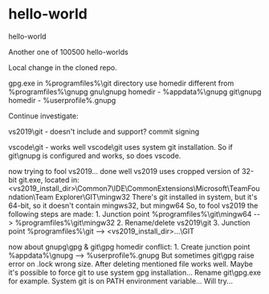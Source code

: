 # hello-world
hello-world

Another one of 100500 hello-worlds

Local change in the cloned repo.

gpg.exe in %programfiles%\git directory use homedir different from %programfiles%\gnupg
gnu\gnupg homedir - %appdata%\gnupg
git\gnupg homedir - %userprofile%\.gnupg

Continue investigate:

vs2019\git - doesn't include and support? commit signing

vscode\git - works well
	vscode\git uses system git installation. So if git\gnupg is configured and works, so does vscode.

now trying to fool vs2019... done well
	vs2019 uses cropped version of 32-bit git.exe, located in:
	<vs2019_install_dir>\Common7\IDE\CommonExtensions\Microsoft\TeamFoundation\Team Explorer\GIT\mingw32
	There's git installed in system, but it's 64-bit, so it doesn't contain mingws32, but mingw64
	So, to fool vs2019 the following steps are made:
	1. Junction point %programfiles%\git\mingw64 --> %programfiles%\git\mingw32
	2. Rename/delete vs2019\git
	3. Junction point %programfiles%\git --> <vs2019_install_dir>\...\GIT

now about gnupg\gpg & git\gpg homedir conflict:
	1. Create junction point %appdata%\gnupg --> %userprofile%\.gnupg
	But sometimes git\gpg raise error on <somefile>.lock wrong size.
	After deleting mentioned file works well. 
	Maybe it's possible to force git to use system gpg installation... Rename git\gpg.exe for example.
	System git is on PATH environment variable... Will try...